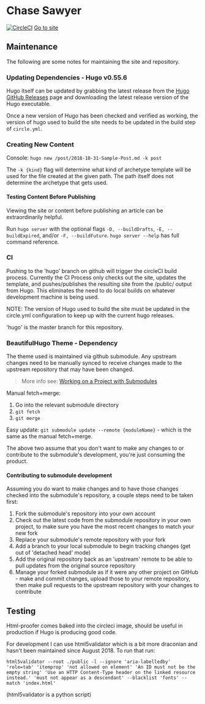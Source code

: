 # Chase Sawyer

[![CircleCI](https://circleci.com/gh/shadowimmage/shadowimmage.github.io.svg?style=svg)](https://circleci.com/gh/shadowimmage/shadowimmage.github.io)
[Go to site](https://chasesawyer.dev/)

## Maintenance

The following are some notes for maintaining the site and repository.

### Updating Dependencies - Hugo v0.55.6

Hugo itself can be updated by grabbing the latest release from the [Hugo GitHub Releases](https://github.com/gohugoio/hugo/releases) page and downloading the latest release version of the Hugo executable.

Once a new version of Hugo has been checked and verified as working, the version of hugo used to build the site needs to be updated in the build step of `circle.yml`.

### Creating New Content

Console:
`hugo new /post/2018-10-31-Sample-Post.md -k post`

The `-k {kind}` flag will determine what kind of archetype template will be used for the file created at the given path. The path itself does not determine the archetype that gets used.

#### Testing Content Before Publishing

Viewing the site or content before publishing an article can be extraordinarily helpful.

Run `hugo server` with the optional flags `-D, --buildDrafts`, `-E, --buildExpired`, and/or `-F, --buildFuture`. `hugo server --help` has full command reference.

### CI

Pushing to the 'hugo' branch on github will trigger the circleCI build process. Currently the CI Process only checks out the site, updates the template, and pushes/publishes the resulting site from the /public/ output from Hugo. This eliminates the need to do local builds on whatever development machine is being used.

NOTE: The version of Hugo used to build the site must be updated in the circle.yml configuration to keep up with the current hugo releases.

'hugo' is the master branch for this repository.

### BeautifulHugo Theme - Dependency

The theme used is maintained via github submodule. Any upstream changes need to be manually synced to receive changes made to the upstream repository that may have been changed.

> More info see: [Working on a Project with Submodules](https://git-scm.com/book/en/v2/Git-Tools-Submodules)

Manual fetch+merge:

1. Go into the relevant submodule directory
2. `git fetch`
3. `git merge`

Easy update: `git submodule update --remote {moduleName}` - which is the same as the manual fetch+merge.

The above two assume that you don't want to make any changes to or contribute to the submodule's development, you're just consuming the product.

#### Contributing to submodule development

Assuming you do want to make changes and to have those changes checked into the submodule's repository, a couple steps need to be taken first:

1. Fork the submodule's repository into your own account
2. Check out the latest code from the submodule repository in your own project, to make sure you have the most recent changes to match your new fork
3. Replace your submodule's remote repository with your fork
4. Add a branch to your local submodule to begin tracking changes (get out of 'detached head' mode)
5. Add the original repository back as an 'upstream' remote to be able to pull updates from the original source repository
6. Manage your forked submodule as if it were any other project on GitHub - make and commit changes, upload those to your remote repository, then make pull requests to the upstream repository with your changes to contribute

## Testing

Html-proofer comes baked into the circleci image, should be useful in production if Hugo is producing good code.

For development I can use html5validator which is a bit more draconian and hasn't been maintained since August 2018. To run that run:

`html5validator --root ./public -l --ignore 'aria-labelledby' 'role=tab' 'itemprop' 'not allowed on element' 'An ID must not be the empty string' 'Use an HTTP Content-Type header on the linked resource instead.' 'must not appear as a descendant' --blacklist 'fonts' --match 'index.html'`

(html5validator is a python script)
